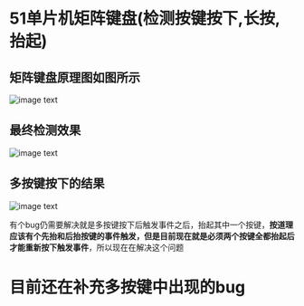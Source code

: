 # 51单片机矩阵键盘(检测按键按下,长按,抬起)

## 矩阵键盘原理图如图所示

 ![image text](https://github.com/zilboe/MatrixScanKey/tree/main/IMG1684508182773.png)

## 最终检测效果

 ![image text](https://github.com/zilboe/MatrixScanKey/tree/main/IMG/1684508231379.png)

## 多按键按下的结果

 ![image text]([https://github.com/zilboe/MatrixScanKey/tree/main/%E8%A1%A5%E5%85%85%E8%B5%84%E6%96%99](https://github.com/zilboe/MatrixScanKey/tree/main/IMG)/1684508293689.png)

有个bug仍需要解决就是多按键按下后触发事件之后，抬起其中一个按键，**按道理应该有个先抬和后抬按键的事件触发，但是目前现在就是必须两个按键全都抬起后才能重新按下触发事件**，所以现在在解决这个问题

# 目前还在补充多按键中出现的bug
